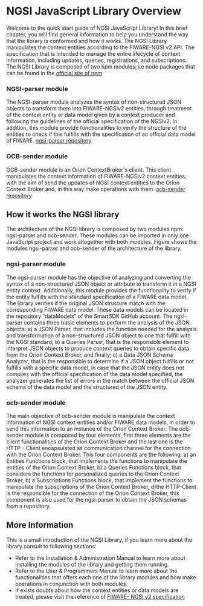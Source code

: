 
# NGSI JavaScript Library Overview

Welcome to the quick start guide of NGSI JavaScript Library! In this brief chapter, you will find general information to help you understand the way that the library is conformed and how it works.
The NGSI Library manipulates the context entities according to the FIWARE-NGSI v2 API. The specification that is intended to manage the entire lifecycle of context information, including updates, queries, registrations, and subscriptions. 
The NGSI Library is composed of two npm modules; i.e node packages that can be found in the [official site of npm](https://www.npmjs.com/)

### NGSI-parser module
The NGSI-parser module analyzes the syntax of non-structured JSON objects to transform them into FIWARE-NGSIv2 entities, through treatment of the context entity or data model given by a context producer and following the guidelines of the official specification of the NGSIv2. In addition, this module provide functionalities to verify the structure of the entities to check if this fulfills with the specification of an official data model of FIWARE.
[ngsi-parser repository](https://github.com/cenidetiot/ngsi-parser)

### OCB-sender module
OCB-sender module is an Orion ContextBroker's client. This client manipulates the context information of FIWARE-NGSIv2 context entities, with the aim of send the updates of NGSI context entities to the Orion Context Broker and, in this way make operations with them.
[ocb-sender repository](https://github.com/cenidetiot/ocb-sender)

## How it works the NGSI library
The architecture of the NGSI library is composed by two modules npm: ngsi-parser and ocb-sender. These modules can be imported in only one JavaScript project and work altogether with both modules. Figure shows the modules ngsi-parser and ocb-sender of the architecture of the library.
 
### ngsi-parser module
The ngsi-parser module has the objective of analyzing and converting the syntax of a non-structured JSON object or attribute to transform it in a NGSI entity context. Additionally, this module provides the functionality to verify if the entity fulfills with the standard specification of a FIWARE data model. The library verifies if the original JSON structure match with the corresponding FIWARE data model. These data models can be located in the repository “dataModels” of the SmartSDK GitHub account.
The ngsi-parser contains three basic elements to perform the analysis of the JSON objects: a) a JSON Parser, that includes the function needed for the analysis and transformation of a non-structured JSON object to one that fulfill with the NGSI standard; b) a Queries Parser, that is the responsible element to interpret JSON objects to produce context queries to obtain specific data from the Orion Context Broker, and finally; c) a Data JSON Schema Analyzer, that is the responsible to determine if a JSON object fulfills or not fulfills with a specific data model, in case that the JSON entity does not complies with the official specification of the data model specified, the analyzer generates the list of errors in the match between the official JSON schema of the data model and the structured of the JSON entity.

### ocb-sender module
The main objective of ocb-sender module is manipulate the context information of NGSI context entities and/or FIWARE data models, in order to send this information to an instance of the Orion Context Broker. The ocb-sender module is composed by four elements, first three elements are the client functionalities of the Orion Context Broker and the last one is the HTTP - Client encapsulated as communication channel for the connection with the Orion Context Broker. This four components are the following: a) an Entities Functions block, that implements the functions to manipulate the entities of the Orion Context Broker, b) a Queries Functions block, that considers the functions for personalized queries to the Orion Context Broker, b) a Subscriptions Functions block, that implement the functions to manipulate the subscriptions of the Orion Context Broker, d)the HTTP-Client is the responsible for the connection of the Orion Context Broker, this component is also used for the ngsi-parser to obtain the JSON schemas  from a repository.

## More Information
This is a small introduction of the NGSI Library, if you learn more about the library consult to following sections:
- Refer to the Installation & Administration Manual to learn more about installing the modules of the library and getting them running.
- Refer to the User & Programmers Manual to learn more about the functionalities that offers each one of the library modules and how make operations in conjunction with both modules.
- If exists doubts about how the context entities or data models are treated, please visit the reference of [FIWARE- NGSI v2 specification](http://fiware.github.io/context.Orion/api/v2/stable/)
